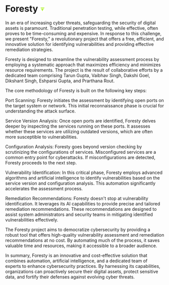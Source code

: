 # Foresty <img src="Assets/logo.png"> 

In an era of increasing cyber threats, safeguarding the security of digital assets is paramount. Traditional penetration testing, while effective, often proves to be time-consuming and expensive. In response to this challenge, we present "Foresty," a revolutionary project that offers a free, efficient, and innovative solution for identifying vulnerabilities and providing effective remediation strategies.

Foresty is designed to streamline the vulnerability assessment process by employing a systematic approach that maximizes efficiency and minimizes resource requirements. The project is the result of collaborative efforts by a dedicated team comprising Tarun Gupta, Vaibhav Singh, Dakshi Goel, Dikshant Singh, Eshparsi Gupta, and Prarthana Rout.

The core methodology of Foresty is built on the following key steps:

Port Scanning: Foresty initiates the assessment by identifying open ports on the target system or network. This initial reconnaissance phase is crucial for understanding the attack surface.

Service Version Analysis: Once open ports are identified, Foresty delves deeper by inspecting the services running on these ports. It assesses whether these services are utilizing outdated versions, which are often more susceptible to vulnerabilities.

Configuration Analysis: Foresty goes beyond version checking by scrutinizing the configurations of services. Misconfigured services are a common entry point for cyberattacks. If misconfigurations are detected, Foresty proceeds to the next step.

Vulnerability Identification: In this critical phase, Foresty employs advanced algorithms and artificial intelligence to identify vulnerabilities based on the service version and configuration analysis. This automation significantly accelerates the assessment process.

Remediation Recommendations: Foresty doesn't stop at vulnerability identification. It leverages its AI capabilities to provide precise and tailored remediation recommendations. These recommendations are designed to assist system administrators and security teams in mitigating identified vulnerabilities effectively.

The Foresty project aims to democratize cybersecurity by providing a robust tool that offers high-quality vulnerability assessment and remediation recommendations at no cost. By automating much of the process, it saves valuable time and resources, making it accessible to a broader audience.

In summary, Foresty is an innovative and cost-effective solution that combines automation, artificial intelligence, and a dedicated team of experts to enhance cybersecurity practices. By harnessing its capabilities, organizations can proactively secure their digital assets, protect sensitive data, and fortify their defenses against evolving cyber threats.
